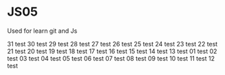 # JS05


Used for learn git and Js

31 test
30 test
29 test
28 test
27 test
26 test
25 test
24 test
23 test
22 test
21 test
20 test
19 test
18 test
17 test
16 test
15 test
14 test
13 test
01 test
02 test
03 test
04 test
05 test
06 test
07 test
08 test
09 test
10 test
11 test
12 test














































































































































